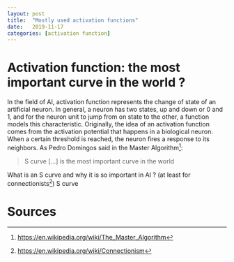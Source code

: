 ```yaml
---
layout: post
title:  "Mostly used activation functions"
date:   2019-11-17
categories: [activation function]
---
```

<script src="https://cdnjs.cloudflare.com/ajax/libs/mathjax/2.7.0/MathJax.js?config=TeX-AMS-MML_HTMLorMML"></script>

# Activation function: the most important curve in the world ?
In the field of AI, activation function represents the change of state of an artificial neuron. In general, a neuron has two states, up and down or 0 and 1, and for the neuron unit to jump from on state to the other, a function models this characteristic. Originally, the idea of an activation function comes from the activation potential that happens in a biological neuron. When a certain threshold is reached, the neuron fires a response to its neighbors.
As Pedro Domingos said in the Master Algorithm[^1]:
> S curve [...] is the most important curve in the world

What is an S curve and why it is so important in AI ? (at least for connectionists[^2])
S curve 

# Sources
[^1]: https://en.wikipedia.org/wiki/The_Master_Algorithm
[^2]: https://en.wikipedia.org/wiki/Connectionism